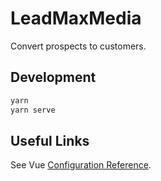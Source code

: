 # LeadMaxMedia
Convert prospects to customers.

## Development
```bash
yarn
yarn serve
```

## Useful Links
See Vue [Configuration Reference](https://cli.vuejs.org/config/).